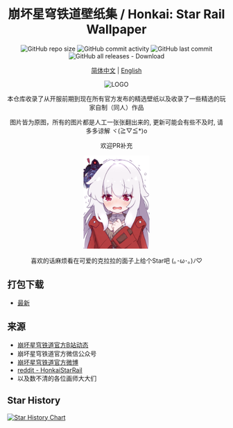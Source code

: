 <div align="center">

# 崩坏星穹铁道壁纸集 / Honkai: Star Rail Wallpaper

![GitHub repo size](https://img.shields.io/github/repo-size/Zeal-L/Honkai-Star-Rail-Wallpaper)
![GitHub commit activity](https://img.shields.io/github/commit-activity/y/Zeal-L/Honkai-Star-Rail-Wallpaper)
![GitHub last commit](https://img.shields.io/github/last-commit/Zeal-L/Honkai-Star-Rail-Wallpaper)
![GitHub all releases - Download](https://img.shields.io/github/downloads/Zeal-L/Honkai-Star-Rail-Wallpaper/total)


[简体中文](README.md) | [English](README_EN.md)

<img alt="LOGO" src="https://github.com/Zeal-L/Honkai-Star-Rail-Wallpaper/blob/9cb72e0f19fc92d108059d68699a10fcb69b5edc/Offcial/f3f5d58e84398ae37cbfea63649cc69c1340190821.png">

本仓库收录了从开服前期到现在所有官方发布的精选壁纸以及收录了一些精选的玩家自制（同人）作品

图片皆为原图，所有的图片都是人工一张张翻出来的, 更新可能会有些不及时, 请多多谅解 ヾ(≧▽≦*)o

欢迎PR补充

<img alt="EMO" src="https://github.com/Zeal-L/Honkai-Star-Rail-Wallpaper/blob/9cb72e0f19fc92d108059d68699a10fcb69b5edc/FanFiction/46zklg5gacza1.png" width=30%>

喜欢的话麻烦看在可爱的克拉拉的面子上给个Star吧 (｡･ω･｡)ﾉ♡

</div>

## 打包下载
- [最新](https://github.com/Zeal-L/Honkai-Star-Rail-Wallpaper/archive/refs/heads/main.zip)

## 来源
- [崩坏星穹铁道官方B站动态](https://space.bilibili.com/1340190821/dynamic)
- 崩坏星穹铁道官方微信公众号
- [崩坏星穹铁道官方微博](https://weibo.com/u/7643376782)
- [reddit - HonkaiStarRail](https://www.reddit.com/r/HonkaiStarRail)
- 以及数不清的各位画师大大们

## Star History

[![Star History Chart](https://api.star-history.com/svg?repos=Zeal-L/Honkai-Star-Rail-Wallpaper&type=Date)](https://star-history.com/#Zeal-L/Honkai-Star-Rail-Wallpaper)

